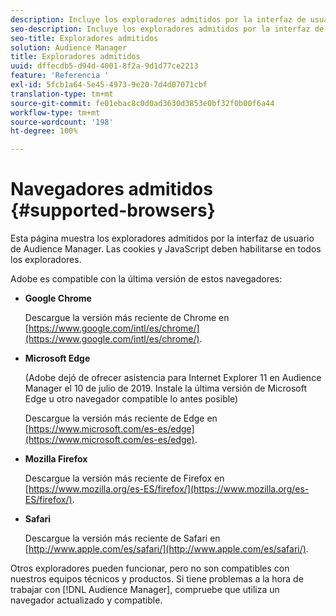 ```yaml
---
description: Incluye los exploradores admitidos por la interfaz de usuario de Audience Manager. Las cookies y JavaScript deben habilitarse en todos los exploradores.
seo-description: Incluye los exploradores admitidos por la interfaz de usuario de Audience Manager. Las cookies y JavaScript deben habilitarse en todos los exploradores.
seo-title: Exploradores admitidos
solution: Audience Manager
title: Exploradores admitidos
uuid: dffecdb5-d94d-4001-8f2a-9d1d77ce2213
feature: 'Referencia '
exl-id: 5fcb1a64-5e45-4973-9e20-7d4d07071cbf
translation-type: tm+mt
source-git-commit: fe01ebac8c0d0ad3630d3853e0bf32f0b00f6a44
workflow-type: tm+mt
source-wordcount: '198'
ht-degree: 100%

---
```


# Navegadores admitidos {#supported-browsers}

Esta página muestra los exploradores admitidos por la interfaz de usuario de Audience Manager. Las cookies y JavaScript deben habilitarse en todos los exploradores.

<!-- 

c_supported_browsers.xml

 -->

Adobe es compatible con la última versión de estos navegadores:

* **Google Chrome**

   Descargue la versión más reciente de Chrome en [https://www.google.com/intl/es/chrome/](https://www.google.com/intl/es/chrome/).

* **Microsoft Edge**

   (Adobe dejó de ofrecer asistencia para Internet Explorer 11 en Audience Manager el 10 de julio de 2019. Instale la última versión de Microsoft Edge u otro navegador compatible lo antes posible)

   Descargue la versión más reciente de Edge en [https://www.microsoft.com/es-es/edge](https://www.microsoft.com/es-es/edge).

* **Mozilla Firefox**

   Descargue la versión más reciente de Firefox en [https://www.mozilla.org/es-ES/firefox/](https://www.mozilla.org/es-ES/firefox/).

* **Safari**

   Descargue la versión más reciente de Safari en [http://www.apple.com/es/safari/](http://www.apple.com/es/safari/).

Otros exploradores pueden funcionar, pero no son compatibles con nuestros equipos técnicos y productos. Si tiene problemas a la hora de trabajar con [!DNL Audience Manager], compruebe que utiliza un navegador actualizado y compatible.
